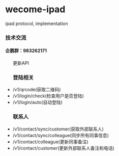 # wecome-ipad
ipad protocol, implementation
<h3>技术交流</h3>
<h4>企鹅群：983262171</h4>

<ul>更新API
   <h3>登陆相关</h3>
   <li>/v1/qrcode(获取二维码)</li>
   <li>/v1/login/check(检查用户是否登陆)</li>
   <li>/v1/login/auto(自动登陆)</li>
   <h3>联系人</h3>
   <li>/v1/contact/sync/customer(获取外部联系人)</li>
   <li>/v1/contact/sync/colleague(同步所有同事信息)</li>
   <li>/v1/contact/colleague(更新同事备注)</li>
   <li>/v1/contact/customer(更新外部联系人备注和电话)</li>

</ul>
